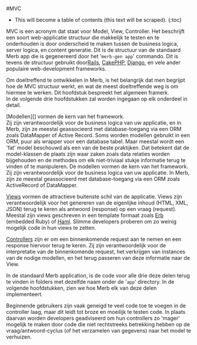 #MVC

* This will become a table of contents (this text will be scraped).
{:toc}

MVC is een acronym dat staat voor Model, View, Controller.
Het beschrijft een soort web-applicatie structuur 
die makkelijk te testen en te onderhouden is 
door onderscheid te maken tussen de business logica, server logica, en content generatie.
Dit is de structuur van de standaard Merb app 
die is gegenereerd door het '``merb-gen app``' commando.
Dit is tevens de structuur gebruikt door[Rails][], [CakePHP][], [Django][], 
en vele ander populaire web-development frameworks.

Om doeltreffend te ontwikkelen in Merb, 
is het belangrijk dat men begrijpt hoe de MVC structuur werkt, 
en wat de meest doeltreffende weg is om hiermee te werken.
Dit hoofdstuk bespreekt het algemeen framerk.  
In de volgende drie hoofdstukken zal worden ingegaan op elk onderdeel in detail.

[Modellen][] vormen de kern van het framework.  
Zij zijn verantwoordelijk voor de business logica van uw applicatie, 
en in Merb, zijn ze meestal geassocieerd met database-toegang 
via een ORM zoals DataMapper of Active Record.
Soms worden modellen gebruikt in een ORM, 
puur als wrapper voor een database tabel. 
Maar meestal wordt een 'fat' model  beschouwd als een van de beste praktijken. 
Dat betekent dat de model-klassen de plaats zijn waar zaken 
zoals data relaties worden bijgehouden en de methodes 
om elk niet-triviaal stukje informatie terug te vinden of te manipuleren. 
De modellen vormen de kern van het framework. 
Zij zijn verantwoordelijk voor de business logica van uw applicatie. 
In Merb, zijn ze meestal geassocieerd met database-toegang 
via een ORM zoals ActiveRecord of DataMapper.

[Views][] vormen de attractieve buitenste schil van de applicatie.
Views zijn verantwoordelijk voor het genereren van de eigenlijke inhoud (HTML, XML, JSON) 
terug te keren als antwoord (response) op een vraag (request).
Meestal zijn views geschreven in een template formaat 
zoals [Erb][] (embedded Ruby) of [Haml][].
Slimme developers proberen om zo weinig mogelijk code 
in hun views te zetten.

[Controllers][] zijn er om een binnenkomende request aan te nemen 
en een response hiervoor terug te keren.
Zij zijn verantwoordelijk voor de interpretatie van de binnenkomende request, 
het verkrijgen van instances van de nodige modellen, 
en het terug passeren van deze informatie  naar de View. 

In de standaard Merb application, 
is de code voor alle drie deze delen terug te vinden 
in folders met dezelfde naam onder de '``app``' directory.
In de volgende hoofdstukken, zien we hoe Merb elk van deze delen implementeert.  

Beginnende gebruikers zijn vaak geneigd te veel code toe te voegen in de controller laag, 
maar dit leidt tot broze en moeilijk te testen code. 
In plaats daarvan worden developers geadviseerd 
om hun controllers zo 'mager' mogelijk te maken 
door code die niet rechtstreeks betrekking hebben op de vraag/antwoord-cyclus 
(of het verzamelen van gegevens) naar het model te verhuizen.


<!-- Links -->
[CakePHP]:              http://www.cakephp.org/
[Controllers]:          /getting-started/controllers
[Django]:               http://www.djangoproject.com/
[Erb]:                  http://en.wikipedia.org/wiki/ERuby
[Haml]:                 http://haml.hamptoncatlin.com/
[Models]:               /getting-started/models
[Rails]:                http://rubyonrails.org
[Views]:                /getting-started/views



